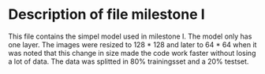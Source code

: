# Description of file milestone I

This file contains the simpel model used in milestone I.
The model only has one layer. The images were resized to 128 * 128 and later to 64 * 64 when it was noted 
that this change in size made the code work faster without losing a lot of data.
The data was splitted in 80% trainingsset and a 20% testset.
